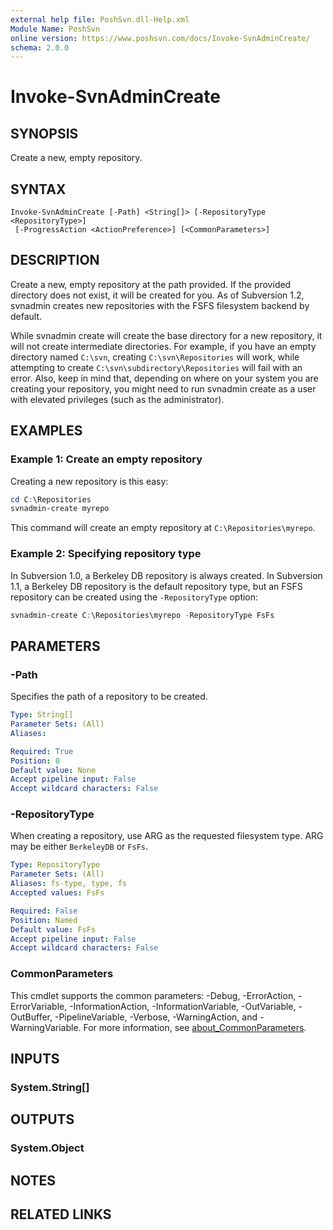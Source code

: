 ```yaml
---
external help file: PoshSvn.dll-Help.xml
Module Name: PoshSvn
online version: https://www.poshsvn.com/docs/Invoke-SvnAdminCreate/
schema: 2.0.0
---
```


# Invoke-SvnAdminCreate

## SYNOPSIS
Create a new, empty repository.

## SYNTAX

```
Invoke-SvnAdminCreate [-Path] <String[]> [-RepositoryType <RepositoryType>]
 [-ProgressAction <ActionPreference>] [<CommonParameters>]
```

## DESCRIPTION
Create a new, empty repository at the path provided. If the provided directory does not exist, it will be created for you. As of Subversion 1.2, svnadmin creates new repositories with the FSFS filesystem backend by default.

While svnadmin create will create the base directory for a new repository, it will not create intermediate directories. For example, if you have an empty directory named `C:\svn`, creating `C:\svn\Repositories` will work, while attempting to create `C:\svn\subdirectory\Repositories` will fail with an error. Also, keep in mind that, depending on where on your system you are creating your repository, you might need to run svnadmin create as a user with elevated privileges (such as the administrator).

## EXAMPLES

### Example 1: Create an empty repository

Creating a new repository is this easy:

```powershell
cd C:\Repositories
svnadmin-create myrepo
```

This command will create an empty repository at `C:\Repositories\myrepo`.

### Example 2: Specifying repository type

In Subversion 1.0, a Berkeley DB repository is always created. In Subversion 1.1, a Berkeley DB repository is the default repository type, but an FSFS repository can be created using the `-RepositoryType` option:

```powershell
svnadmin-create C:\Repositories\myrepo -RepositoryType FsFs 
```

## PARAMETERS

### -Path
Specifies the path of a repository to be created.

```yaml
Type: String[]
Parameter Sets: (All)
Aliases:

Required: True
Position: 0
Default value: None
Accept pipeline input: False
Accept wildcard characters: False
```

### -RepositoryType
When creating a repository, use ARG as the requested filesystem type. ARG may be either `BerkeleyDB` or `FsFs`.

```yaml
Type: RepositoryType
Parameter Sets: (All)
Aliases: fs-type, type, fs
Accepted values: FsFs

Required: False
Position: Named
Default value: FsFs
Accept pipeline input: False
Accept wildcard characters: False
```

### CommonParameters
This cmdlet supports the common parameters: -Debug, -ErrorAction, -ErrorVariable, -InformationAction, -InformationVariable, -OutVariable, -OutBuffer, -PipelineVariable, -Verbose, -WarningAction, and -WarningVariable. For more information, see [about_CommonParameters](http://go.microsoft.com/fwlink/?LinkID=113216).

## INPUTS

### System.String[]

## OUTPUTS

### System.Object
## NOTES

## RELATED LINKS

